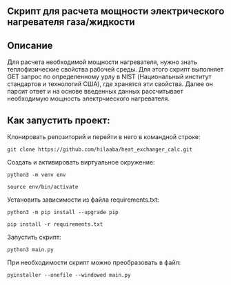 ## Скрипт для расчета мощности электрического нагревателя газа/жидкости

## Описание
Для расчета необходимой мощности нагревателя, нужно знать теплофизические свойства рабочей среды. Для этого скрипт выполняет GET запрос по определенному урлу в NIST (Национальный институт стандартов и технологий США), где хранятся эти свойства. Далее он парсит ответ и на основе введенных данных рассчитывает необходимую мощность электрчиеского нагревателя.

## Как запустить проект:
Клонировать репозиторий и перейти в него в командной строке:

```
git clone https://github.com/hilaaba/heat_exchanger_calc.git
```

Cоздать и активировать виртуальное окружение:

```
python3 -m venv env

source env/bin/activate
```

Установить зависимости из файла requirements.txt:

```
python3 -m pip install --upgrade pip

pip install -r requirements.txt
```

Запустить скрипт:

```
python3 main.py
```

При необходимости скрипт можно преобразовать в файл:
```
pyinstaller --onefile --windowed main.py
```

